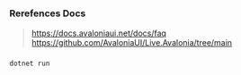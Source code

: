 # 

### Rerefences Docs
> https://docs.avaloniaui.net/docs/faq
> https://github.com/AvaloniaUI/Live.Avalonia/tree/main

###

```
dotnet run
```